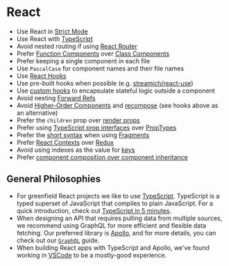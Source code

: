 # React

- Use React in [Strict Mode]
- Use React with [TypeScript](/typescript/)
- Avoid nested routing if using [React Router]
- Prefer [Function Components] over [Class Components]
- Prefer keeping a single component in each file
- Use `PascalCase` for component names and their file names
- Use [React Hooks]
- Use pre-built hooks when possible (e.g. [streamich/react-use])
- Use [custom hooks] to encapsulate stateful logic outside a component
- Avoid nesting [Forward Refs]
- Avoid [Higher-Order Components] and [recompose] (see hooks above as an
  alternative)
- Prefer the `children` prop over [render props]
- Prefer using [TypeScript prop interfaces] over [PropTypes]
- Prefer the [short syntax] when using [Fragments]
- Prefer [React Contexts] over [Redux]
- Avoid using indexes as the value for [keys]
- Prefer [component composition over component inheritance]

[strict mode]: https://reactjs.org/docs/strict-mode.html
[react hooks]: https://reactjs.org/docs/hooks-overview.html
[custom hooks]: https://reactjs.org/docs/hooks-overview.html#building-your-own-hooks
[streamich/react-use]: https://github.com/streamich/react-use
[graphql]: https://graphql.org/
[function components]: https://reactjs.org/docs/components-and-props.html
[class components]: https://reactjs.org/docs/react-component.html
[forward refs]: https://reactjs.org/docs/forwarding-refs.html
[higher-order components]: https://reactjs.org/docs/higher-order-components.html
[recompose]: https://github.com/acdlite/recompose
[render props]: https://reactjs.org/docs/render-props.html
[typescript prop interfaces]: https://www.typescriptlang.org/docs/handbook/react-&-webpack.html#write-some-code
[proptypes]: https://reactjs.org/docs/typechecking-with-proptypes.html
[short syntax]: https://reactjs.org/docs/fragments.html#short-syntax
[fragments]: https://reactjs.org/docs/fragments.html
[react contexts]: https://reactjs.org/docs/context.html
[redux]: https://react-redux.js.org/
[keys]: https://reactjs.org/docs/lists-and-keys.html#keys
[component composition over component inheritance]: https://reactjs.org/docs/composition-vs-inheritance.html
[react router]: https://reacttraining.com/react-router/

## General Philosophies

- For greenfield React projects we like to use [TypeScript]. TypeScript is a
  typed superset of JavaScript that compiles to plain JavaScript. For a quick
  introduction, check out [TypeScript in 5 minutes].
- When designing an API that requires pulling data from multiple sources, we 
  recommend using GraphQL for more efficient and flexible data fetching. Our 
  preferred library is [Apollo], and for more details, you can check out our 
  [`GraphQL`](/graphql) guide.
- When building React apps with TypeScript and Apollo, we've found working in
  [VSCode] to be a mostly-good experience.

[typescript]: https://www.typescriptlang.org/
[typescript in 5 minutes]: https://www.typescriptlang.org/docs/handbook/typescript-in-5-minutes.html
[apollo]: https://www.apollographql.com
[vscode]: https://code.visualstudio.com/

